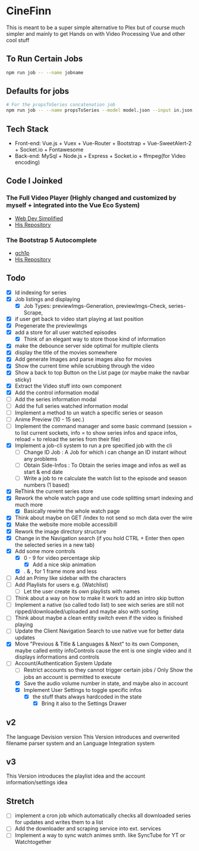 # CineFinn

This is meant to be a super simple alternative to Plex but of course much simpler and mainly to get Hands on with Video Processing Vue and other cool stuff

## To Run Certain Jobs

```bash
npm run job -- --name jobname
```

## Defaults for jobs

```bash
# For the propsToSeries concatenation job
npm run job -- --name propsToSeries --model model.json --input in.json --output out.json
```

## Tech Stack

- Front-end: Vue.js + Vuex + Vue-Router + Bootstrap + Vue-SweetAlert-2 + Socket.io + Fontawesome
- Back-end: MySql + Node.js + Express + Socket.io + ffmpeg(for Video encoding)

## Code I Joinked

### The Full Video Player (Highly changed and customized by myself + integrated into the Vue Eco System)

- [Web Dev Simplified](https://www.youtube.com/watch?v=ZeNyjnneq_w)
- [His Repository](https://github.com/WebDevSimplified/youtube-video-player-clone)

### The Bootstrap 5 Autocomplete

- [gch1p](https://github.com/gch1p)
- [His Repository](https://github.com/gch1p/bootstrap-5-autocomplete)

## Todo

- [x] Id indexing for series
- [x] Job listings and displaying
  - [x] Job Types: previewImgs-Generation, previewImgs-Check, series-Scrape,
- [x] if user get back to video start playing at last position
- [x] Pregenerate the previewImgs
- [x] add a store for all user watched episodes
  - [x] Think of an elegant way to store those kind of information
- [x] make the debounce server side optimal for multiple clients
- [x] display the title of the movies somewhere
- [x] Add generate Images and parse images also for movies
- [x] Show the current time while scrubbing through the video
- [x] Show a back to top Button on the List page (or maybe make the navbar sticky)
- [x] Extract the Video stuff into own component
- [x] Add the control information modal
- [ ] Add the series information modal
- [ ] Add the full series watched information modal
- [ ] Implement a method to un watch a specific series or season
- [ ] Anime Preview (10 - 15 sec.)
- [ ] Implement the command manager and some basic command (session = to list current sockets, info = to show series infos and space infos, reload = to reload the series from their file)
- [x] Implement a job-cli system to run a pre specified job with the cli
  - [ ] Change ID Job : A Job for which i can change an ID instant wihout any problems
  - [ ] Obtain Side-Infos : To Obtain the series image and infos as well as start & end date
  - [ ] Write a job to re calculate the watch list to the episode and season numbers (1 based)
- [x] ReThink the current series store
- [x] Rework the whole watch page and use code splitting smart indexing and much more
  - [x] Basically rewirte the whole watch page
- [x] Think about maybe on GET /index to not send so mch data over the wire
- [x] Make the website more mobile accessibill
- [x] Rework the image directory structure
- [x] Change in the Navigation search (if you hold CTRL + Enter then open the selected series in a new tab)
- [x] Add some more controls
  - [x] 0 - 9 for video percentage skip
    - [x] Add a nice skip animation
  - [x] . & , for 1 frame more and less
- [ ] Add an Primy like sidebar with the characters
- [ ] Add Playlists for users e.g. (Watchlist)
  - [ ] Let the user create its own playlists with names
- [ ] Think about a way on how to make it work to add an intro skip button
- [ ] Implement a native (so called todo list) to see wich series are still not ripped/downloaded/uploaded and maybe also with sorting
- [ ] Think about maybe a clean entity switch even if the video is finished playing
- [ ] Update the Client Navigation Search to use native vue for better data updates
- [x] Move "Previous & Title & Languages & Next" to its own Componen, maybe called entity infoControls cause the ent is one single video and it displays informations and controls
- [ ] Account/Authentication System Update
  - [ ] Restrict accounts so they cannot trigger certain jobs / Only Show the jobs an account is permitted to execute
  - [x] Save the audio volume number in state, and maybe also in account
  - [x] Implement User Settings to toggle specific infos
    - [x] the stuff thats always hardcoded in the state
      - [x] Bring it also to the Settings Drawer

## v2

The language Devision version
This Version introduces and overwrited filename parser system
and an Language Integration system

## v3

This Version introduces the playlist idea and the account information/settings idea

## Stretch

- [ ] implement a cron job which automatically checks all downloaded series for updates and writes them to a list
- [ ] Add the downloader and scraping service into ext. services
- [ ] Implement a way to sync watch animes smth. like SyncTube for YT or Watchtogether
